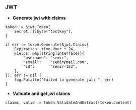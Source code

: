 ### JWT

* **Generate jwt with claims**
```
token := &jwt.Token{
    Secret: []byte("testkey"),
}

if err := token.Generate(&jwt.Claims{
    Expiration: time.Hour * 24,
    Fields: map[string]interface{}{
        "username": "semir",
        "email":    "semir@mail.com",
        "id":       "semir-123",
    },
}); err != nil {
    log.Fatalln("failed to generate jwt: ", err)
}
```

* **Validate and get jwt claims**
```
claims, valid := token.ValidateAndExtract(token.Content)
```